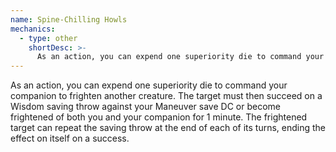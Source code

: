 ```yaml
---
name: Spine-Chilling Howls
mechanics:
  - type: other
    shortDesc: >-
      As an action, you can expend one superiority die to command your companion to frighten another creature. The target must then succeed on a Wisdom saving throw against your Maneuver save DC or become frightened of both you and your companion for 1 minute. The frightened target can repeat the saving throw at the end of each of its turns, ending the effect on itself on a success.
---
```

As an action, you can expend one superiority die to command your companion to frighten another creature. The target must then succeed on a Wisdom saving throw against your Maneuver save DC or become frightened of both you and your companion for 1 minute. The frightened target can repeat the saving throw at the end of each of its turns, ending the effect on itself on a success.
